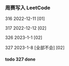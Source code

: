 ### 周赛写入 LeetCode

316 2022-12-11 [01]

317 2022-12-12 [02]

326 2023-1-1 [02]

327 2023-1-8 [全部不会] [02]

#### todo 327 done
